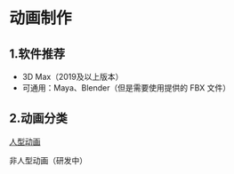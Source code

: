 # 动画制作

## 1.软件推荐

- 3D Max（2019及以上版本）
- 可通用：Maya、Blender（但是需要使用提供的 FBX 文件）

## 2.动画分类

[人型动画](./2-Human-Amimation) 

非人型动画（研发中）